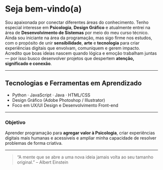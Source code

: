 # Seja bem-vindo(a)

Sou apaixonada por conectar diferentes áreas do conhecimento. Tenho especial interesse em **Psicologia**, **Design Gráfico** e atualmente entrei na área de **Desenvolvimento de Sistemas** por meio do meu curso técnico. Ainda sou iniciante na área da programação, mas sigo firme nos estudos, com o propósito de unir **sensibilidade**, **arte** e **tecnologia** para criar experiências digitais que envolvam, comuniquem e gerem impacto. Acredito que boas ideias nascem quando lógica e emoção trabalham juntas — por isso busco desenvolver projetos que despertem **atenção, significado e conexão**. 

--- 

## Tecnologias e Ferramentas em Aprendizado

- Python · JavaScript · Java · HTML/CSS  
- Design Gráfico (Adobe Photoshop / Illustrator) 
- Foco em UX/UI Design e Desenvolvimento Front-end

---

### Objetivo

Aprender programação para **agregar valor à Psicologia**, criar experiências digitais mais humanas e acessíveis e ampliar minha capacidade de resolver problemas de forma criativa.

---

> “A mente que se abre a uma nova ideia jamais volta ao seu tamanho original.” – Albert Einstein
